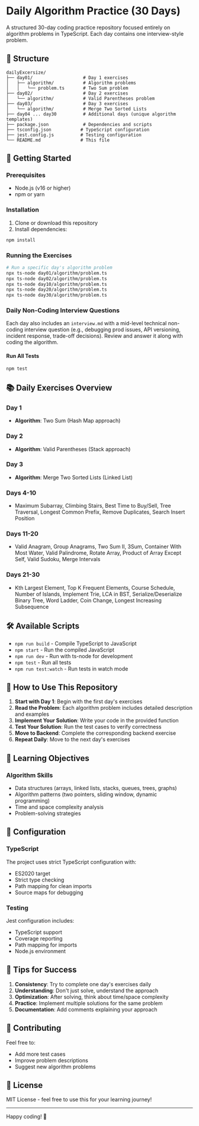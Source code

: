 # Daily Algorithm Practice (30 Days)

A structured 30-day coding practice repository focused entirely on algorithm problems in TypeScript. Each day contains one interview-style problem.

## 📁 Structure

```
dailyExcersize/
├── day01/                   # Day 1 exercises
│   ├── algorithm/           # Algorithm problems
│   │   └── problem.ts       # Two Sum problem
├── day02/                   # Day 2 exercises
│   └── algorithm/           # Valid Parentheses problem
├── day03/                   # Day 3 exercises
│   └── algorithm/           # Merge Two Sorted Lists
├── day04 ... day30          # Additional days (unique algorithm templates)
├── package.json             # Dependencies and scripts
├── tsconfig.json           # TypeScript configuration
├── jest.config.js          # Testing configuration
└── README.md               # This file
```

## 🚀 Getting Started

### Prerequisites
- Node.js (v16 or higher)
- npm or yarn

### Installation

1. Clone or download this repository
2. Install dependencies:
```bash
npm install
```

### Running the Exercises
```bash
# Run a specific day's algorithm problem
npx ts-node day01/algorithm/problem.ts
npx ts-node day02/algorithm/problem.ts
npx ts-node day10/algorithm/problem.ts
npx ts-node day20/algorithm/problem.ts
npx ts-node day30/algorithm/problem.ts
```

### Daily Non-Coding Interview Questions
Each day also includes an `interview.md` with a mid-level technical non-coding interview question (e.g., debugging prod issues, API versioning, incident response, trade-off decisions). Review and answer it along with coding the algorithm.

#### Run All Tests
```bash
npm test
```

## 📚 Daily Exercises Overview

### Day 1
- **Algorithm**: Two Sum (Hash Map approach)

### Day 2
- **Algorithm**: Valid Parentheses (Stack approach)

### Day 3
- **Algorithm**: Merge Two Sorted Lists (Linked List)

### Days 4-10
- Maximum Subarray, Climbing Stairs, Best Time to Buy/Sell, Tree Traversal, Longest Common Prefix, Remove Duplicates, Search Insert Position

### Days 11-20
- Valid Anagram, Group Anagrams, Two Sum II, 3Sum, Container With Most Water, Valid Palindrome, Rotate Array, Product of Array Except Self, Valid Sudoku, Merge Intervals

### Days 21-30
- Kth Largest Element, Top K Frequent Elements, Course Schedule, Number of Islands, Implement Trie, LCA in BST, Serialize/Deserialize Binary Tree, Word Ladder, Coin Change, Longest Increasing Subsequence

## 🛠️ Available Scripts

- `npm run build` - Compile TypeScript to JavaScript
- `npm start` - Run the compiled JavaScript
- `npm run dev` - Run with ts-node for development
- `npm test` - Run all tests
- `npm run test:watch` - Run tests in watch mode

## 📝 How to Use This Repository

1. **Start with Day 1**: Begin with the first day's exercises
2. **Read the Problem**: Each algorithm problem includes detailed description and examples
3. **Implement Your Solution**: Write your code in the provided function
4. **Test Your Solution**: Run the test cases to verify correctness
5. **Move to Backend**: Complete the corresponding backend exercise
6. **Repeat Daily**: Move to the next day's exercises

## 🎯 Learning Objectives

### Algorithm Skills
- Data structures (arrays, linked lists, stacks, queues, trees, graphs)
- Algorithm patterns (two pointers, sliding window, dynamic programming)
- Time and space complexity analysis
- Problem-solving strategies


## 🔧 Configuration

### TypeScript
The project uses strict TypeScript configuration with:
- ES2020 target
- Strict type checking
- Path mapping for clean imports
- Source maps for debugging

### Testing
Jest configuration includes:
- TypeScript support
- Coverage reporting
- Path mapping for imports
- Node.js environment

## 📖 Tips for Success

1. **Consistency**: Try to complete one day's exercises daily
2. **Understanding**: Don't just solve, understand the approach
3. **Optimization**: After solving, think about time/space complexity
4. **Practice**: Implement multiple solutions for the same problem
5. **Documentation**: Add comments explaining your approach

## 🤝 Contributing

Feel free to:
- Add more test cases
- Improve problem descriptions
- Suggest new algorithm problems

## 📄 License

MIT License - feel free to use this for your learning journey!

---

Happy coding! 🚀
